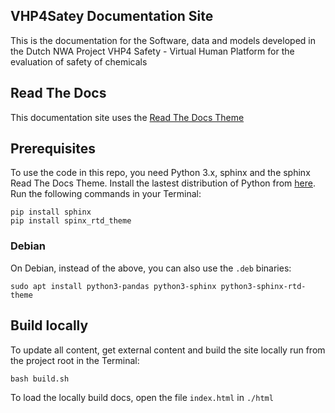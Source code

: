 ## VHP4Satey Documentation Site
This is the documentation for the Software, data and models developed in the Dutch NWA Project VHP4 Safety - Virtual Human Platform for the evaluation of safety of chemicals

## Read The Docs
This documentation site uses the [Read The Docs Theme](https://readthedocs.org/)

## Prerequisites
To use the code in this repo, you need Python 3.x, sphinx and the sphinx Read The Docs Theme. Install the lastest distribution of Python from [here](https://www.python.org/). Run the following commands in your Terminal:

```
pip install sphinx
pip install spinx_rtd_theme
```

### Debian

On Debian, instead of the above, you can also use the `.deb` binaries:

```shell
sudo apt install python3-pandas python3-sphinx python3-sphinx-rtd-theme
```

## Build locally
To update all content, get external content and build the site locally run from the project root in the Terminal:

```
bash build.sh
```

To load the locally build docs, open the file `index.html` in `./html` 
